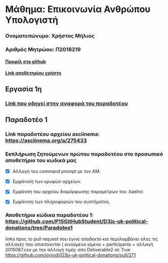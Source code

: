 # Μάθημα: Επικοινωνία Ανθρώπου Υπολογιστή

### Ονοματεπώνυμο: Χρήστος Μήλιος
### Αριθμός Μητρώου: Π2018219
#### [Προφίλ στο github](https://github.com/p18mili1 'Προφίλ στο github')
#### [Link αποθετηρίου χρήστη](https://github.com/p18mili1/hci)

## Εργασία 1η



### [Link που οδηγεί στην αναφορά του παραδοτέου](https://github.com/p18mili1/hci/tree/2018219/projects/2018219)

## Παραδοτέο 1

### Link παραδοτέου αρχείου asciinema: https://asciinema.org/a/275433


### Εκπλήρωση ζητούμενων πρώτου παραδοτέου στο προσωπικό αποθετήριο του κωδικά μας

* [x] Αλλαγή του command prompt με τον ΑΜ.

* [x] Εμφάνιση των κρυφών αρχείων.

* [x] Εμφάνση του αρχείου διαμόρφωσης παραμέτρων του .bashrc

* [x] Εμφάνιση των πληροφοριών του συστήματος.

### Αποθετήριο κώδικα παραδοτέου 1: https://github.com/P15GitHubStudent/D3js-uk-political-donations/tree/Paradoteo1






links προς το pull request που έγινε αποδεκτό και περιλαμβάνει ολες τις αλλαγές που απαιτούνται ( κινούμενο  κίμενο + participants + αλλαγή 2015067.csv με την αλλαγή τιμής απο Deliverable2 σε True
https://github.com/ioniodi/D3js-uk-political-donations/pull/271



